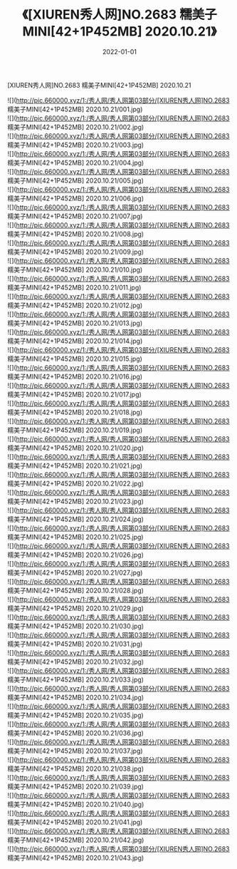 ﻿---
layout: post
title:  《[XIUREN秀人网]NO.2683 糯美子MINI[42+1P452MB] 2020.10.21》
date:   2022-01-01
img: http://pic.660000.xyz/1:/秀人网/秀人网第03部分/[XIUREN秀人网]NO.2683 糯美子MINI[42+1P452MB] 2020.10.21/000.jpg
categories: [美女, 清纯, 唯美]
---

[XIUREN秀人网]NO.2683 糯美子MINI[42+1P452MB] 2020.10.21

 ![](http://pic.660000.xyz/1:/秀人网/秀人网第03部分/[XIUREN秀人网]NO.2683 糯美子MINI[42+1P452MB] 2020.10.21/001.jpg) <br>![](http://pic.660000.xyz/1:/秀人网/秀人网第03部分/[XIUREN秀人网]NO.2683 糯美子MINI[42+1P452MB] 2020.10.21/002.jpg) <br>![](http://pic.660000.xyz/1:/秀人网/秀人网第03部分/[XIUREN秀人网]NO.2683 糯美子MINI[42+1P452MB] 2020.10.21/003.jpg) <br>![](http://pic.660000.xyz/1:/秀人网/秀人网第03部分/[XIUREN秀人网]NO.2683 糯美子MINI[42+1P452MB] 2020.10.21/004.jpg) <br>![](http://pic.660000.xyz/1:/秀人网/秀人网第03部分/[XIUREN秀人网]NO.2683 糯美子MINI[42+1P452MB] 2020.10.21/005.jpg) <br>![](http://pic.660000.xyz/1:/秀人网/秀人网第03部分/[XIUREN秀人网]NO.2683 糯美子MINI[42+1P452MB] 2020.10.21/006.jpg) <br>![](http://pic.660000.xyz/1:/秀人网/秀人网第03部分/[XIUREN秀人网]NO.2683 糯美子MINI[42+1P452MB] 2020.10.21/007.jpg) <br>![](http://pic.660000.xyz/1:/秀人网/秀人网第03部分/[XIUREN秀人网]NO.2683 糯美子MINI[42+1P452MB] 2020.10.21/008.jpg) <br>![](http://pic.660000.xyz/1:/秀人网/秀人网第03部分/[XIUREN秀人网]NO.2683 糯美子MINI[42+1P452MB] 2020.10.21/009.jpg) <br>![](http://pic.660000.xyz/1:/秀人网/秀人网第03部分/[XIUREN秀人网]NO.2683 糯美子MINI[42+1P452MB] 2020.10.21/010.jpg) <br>![](http://pic.660000.xyz/1:/秀人网/秀人网第03部分/[XIUREN秀人网]NO.2683 糯美子MINI[42+1P452MB] 2020.10.21/011.jpg) <br>![](http://pic.660000.xyz/1:/秀人网/秀人网第03部分/[XIUREN秀人网]NO.2683 糯美子MINI[42+1P452MB] 2020.10.21/012.jpg) <br>![](http://pic.660000.xyz/1:/秀人网/秀人网第03部分/[XIUREN秀人网]NO.2683 糯美子MINI[42+1P452MB] 2020.10.21/013.jpg) <br>![](http://pic.660000.xyz/1:/秀人网/秀人网第03部分/[XIUREN秀人网]NO.2683 糯美子MINI[42+1P452MB] 2020.10.21/014.jpg) <br>![](http://pic.660000.xyz/1:/秀人网/秀人网第03部分/[XIUREN秀人网]NO.2683 糯美子MINI[42+1P452MB] 2020.10.21/015.jpg) <br>![](http://pic.660000.xyz/1:/秀人网/秀人网第03部分/[XIUREN秀人网]NO.2683 糯美子MINI[42+1P452MB] 2020.10.21/016.jpg) <br>![](http://pic.660000.xyz/1:/秀人网/秀人网第03部分/[XIUREN秀人网]NO.2683 糯美子MINI[42+1P452MB] 2020.10.21/017.jpg) <br>![](http://pic.660000.xyz/1:/秀人网/秀人网第03部分/[XIUREN秀人网]NO.2683 糯美子MINI[42+1P452MB] 2020.10.21/018.jpg) <br>![](http://pic.660000.xyz/1:/秀人网/秀人网第03部分/[XIUREN秀人网]NO.2683 糯美子MINI[42+1P452MB] 2020.10.21/019.jpg) <br>![](http://pic.660000.xyz/1:/秀人网/秀人网第03部分/[XIUREN秀人网]NO.2683 糯美子MINI[42+1P452MB] 2020.10.21/020.jpg) <br>![](http://pic.660000.xyz/1:/秀人网/秀人网第03部分/[XIUREN秀人网]NO.2683 糯美子MINI[42+1P452MB] 2020.10.21/021.jpg) <br>![](http://pic.660000.xyz/1:/秀人网/秀人网第03部分/[XIUREN秀人网]NO.2683 糯美子MINI[42+1P452MB] 2020.10.21/022.jpg) <br>![](http://pic.660000.xyz/1:/秀人网/秀人网第03部分/[XIUREN秀人网]NO.2683 糯美子MINI[42+1P452MB] 2020.10.21/023.jpg) <br>![](http://pic.660000.xyz/1:/秀人网/秀人网第03部分/[XIUREN秀人网]NO.2683 糯美子MINI[42+1P452MB] 2020.10.21/024.jpg) <br>![](http://pic.660000.xyz/1:/秀人网/秀人网第03部分/[XIUREN秀人网]NO.2683 糯美子MINI[42+1P452MB] 2020.10.21/025.jpg) <br>![](http://pic.660000.xyz/1:/秀人网/秀人网第03部分/[XIUREN秀人网]NO.2683 糯美子MINI[42+1P452MB] 2020.10.21/026.jpg) <br>![](http://pic.660000.xyz/1:/秀人网/秀人网第03部分/[XIUREN秀人网]NO.2683 糯美子MINI[42+1P452MB] 2020.10.21/027.jpg) <br>![](http://pic.660000.xyz/1:/秀人网/秀人网第03部分/[XIUREN秀人网]NO.2683 糯美子MINI[42+1P452MB] 2020.10.21/028.jpg) <br>![](http://pic.660000.xyz/1:/秀人网/秀人网第03部分/[XIUREN秀人网]NO.2683 糯美子MINI[42+1P452MB] 2020.10.21/029.jpg) <br>![](http://pic.660000.xyz/1:/秀人网/秀人网第03部分/[XIUREN秀人网]NO.2683 糯美子MINI[42+1P452MB] 2020.10.21/030.jpg) <br>![](http://pic.660000.xyz/1:/秀人网/秀人网第03部分/[XIUREN秀人网]NO.2683 糯美子MINI[42+1P452MB] 2020.10.21/031.jpg) <br>![](http://pic.660000.xyz/1:/秀人网/秀人网第03部分/[XIUREN秀人网]NO.2683 糯美子MINI[42+1P452MB] 2020.10.21/032.jpg) <br>![](http://pic.660000.xyz/1:/秀人网/秀人网第03部分/[XIUREN秀人网]NO.2683 糯美子MINI[42+1P452MB] 2020.10.21/033.jpg) <br>![](http://pic.660000.xyz/1:/秀人网/秀人网第03部分/[XIUREN秀人网]NO.2683 糯美子MINI[42+1P452MB] 2020.10.21/034.jpg) <br>![](http://pic.660000.xyz/1:/秀人网/秀人网第03部分/[XIUREN秀人网]NO.2683 糯美子MINI[42+1P452MB] 2020.10.21/035.jpg) <br>![](http://pic.660000.xyz/1:/秀人网/秀人网第03部分/[XIUREN秀人网]NO.2683 糯美子MINI[42+1P452MB] 2020.10.21/036.jpg) <br>![](http://pic.660000.xyz/1:/秀人网/秀人网第03部分/[XIUREN秀人网]NO.2683 糯美子MINI[42+1P452MB] 2020.10.21/037.jpg) <br>![](http://pic.660000.xyz/1:/秀人网/秀人网第03部分/[XIUREN秀人网]NO.2683 糯美子MINI[42+1P452MB] 2020.10.21/038.jpg) <br>![](http://pic.660000.xyz/1:/秀人网/秀人网第03部分/[XIUREN秀人网]NO.2683 糯美子MINI[42+1P452MB] 2020.10.21/039.jpg) <br>![](http://pic.660000.xyz/1:/秀人网/秀人网第03部分/[XIUREN秀人网]NO.2683 糯美子MINI[42+1P452MB] 2020.10.21/040.jpg) <br>![](http://pic.660000.xyz/1:/秀人网/秀人网第03部分/[XIUREN秀人网]NO.2683 糯美子MINI[42+1P452MB] 2020.10.21/041.jpg) <br>![](http://pic.660000.xyz/1:/秀人网/秀人网第03部分/[XIUREN秀人网]NO.2683 糯美子MINI[42+1P452MB] 2020.10.21/042.jpg) <br>![](http://pic.660000.xyz/1:/秀人网/秀人网第03部分/[XIUREN秀人网]NO.2683 糯美子MINI[42+1P452MB] 2020.10.21/043.jpg) <br>